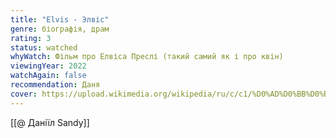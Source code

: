 ```yaml
---
title: "Elvis - Элвіс"
genre: біографія, драм
rating: 3
status: watched
whyWatch: Фільм про Елвіса Преслі (такий самий як і про квін)
viewingYear: 2022
watchAgain: false
recommendation: Даня
cover: https://upload.wikimedia.org/wikipedia/ru/c/c1/%D0%AD%D0%BB%D0%B2%D0%B8%D1%81_%28%D0%BF%D0%BE%D1%81%D1%82%D0%B5%D1%80%29.jpg
---
```

[[@ Даніїл Sandy]]
